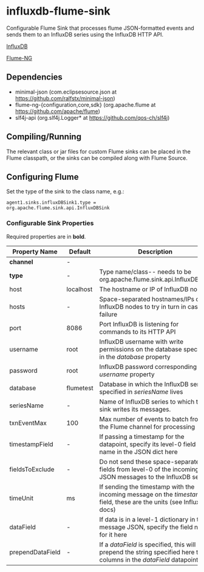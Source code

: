 # influxdb-flume-sink
Configurable Flume Sink that processes flume JSON-formatted events and sends them to an InfluxDB series using the InfluxDB HTTP API.

[InfluxDB](http://www.influxdb.com)

[Flume-NG](https://flume.apache.org/)

## Dependencies
* minimal-json (com.eclipsesource.json at https://github.com/ralfstx/minimal-json)
* flume-ng-{configuration,core,sdk} (org.apache.flume at https://github.com/apache/flume)
* slf4j-api (org.slf4j.Logger* at https://github.com/qos-ch/slf4j)

## Compiling/Running
The relevant class or jar files for custom Flume sinks can be placed in the Flume classpath,
or the sinks can be compiled along with Flume Source.

## Configuring Flume
Set the type of the sink to the class name, e.g.:

`agent1.sinks.influxDBSink1.type = org.apache.flume.sink.api.InfluxDBSink`

### Configurable Sink Properties 

Required properties are in **bold**.

Property Name | Default    | Description
--- | --- | ---
**channel**| - | 
**type**| -	   | Type name/class-- needs to be org.apache.flume.sink.api.InfluxDBSink
host| localhost  | The hostname or IP of InfluxDB node
hosts| - | Space-separated hostnames/IPs of InfluxDB nodes to try in turn in case of failure
port| 8086 | Port InfluxDB is listening for commands to its HTTP API
username| root | InfluxDB username with write permissions on the database specified in the *database* property
password| root | InfluxDB password corresponding to *username* property
database| flumetest | Database in which the InfluxDB series specified in *seriesName* lives
seriesName| - | Name of InfluxDB series to which this sink writes its messages.
txnEventMax | 100 | Max number of events to batch from the Flume channel for processing 
timestampField | - | If passing a timestamp for the datapoint, specify its level-0 field name in the JSON dict here
fieldsToExclude | - | Do not send these space-separated fields from level-0 of the incoming JSON messages to the InfluxDB series
timeUnit | ms | If sending the timestamp with the incoming message on the *timestamp* field, these are the units (see InfluxDB docs)
dataField | - | If data is in a level-1 dictionary in the message JSON, specify the field name for it here
prependDataField | - | If a *dataField* is specified, this will prepend the string specified here to all columns in the *dataField* datapoint
